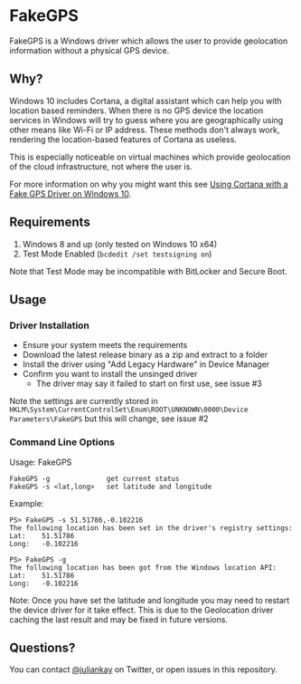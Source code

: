 # FakeGPS

FakeGPS is a Windows driver which allows the user to provide geolocation information without a physical GPS device.

## Why?
Windows 10 includes Cortana, a digital assistant which can help you with location based reminders.
When there is no GPS device the location services in Windows will try to guess where you are geographically using other means like Wi-Fi or IP address.
These methods don't always work, rendering the location-based features of Cortana as useless.

This is especially noticeable on virtual machines which provide geolocation of the cloud infrastructure, not where the user is.

For more information on why you might want this see [Using Cortana with a Fake GPS Driver on Windows 10](http://juliankay.com/development/using-cortana-with-a-fake-gps-driver-on-windows-10/).

## Requirements

1. Windows 8 and up (only tested on Windows 10 x64)
2. Test Mode Enabled (`bcdedit /set testsigning on`)

Note that Test Mode may be incompatible with BitLocker and Secure Boot.

## Usage

### Driver Installation

* Ensure your system meets the requirements
* Download the latest release binary as a zip and extract to a folder
* Install the driver using "Add Legacy Hardware" in Device Manager
* Confirm you want to install the unsinged driver
    * The driver may say it failed to start on first use, see issue #3

Note the settings are currently stored in `HKLM\System\CurrentControlSet\Enum\ROOT\UNKNOWN\0000\Device Parameters\FakeGPS` but this will change, see issue #2

### Command Line Options

Usage: FakeGPS <command>

```
FakeGPS -g              get current status
FakeGPS -s <lat,long>   set latitude and longitude
```

Example:

```
PS> FakeGPS -s 51.51786,-0.102216
The following location has been set in the driver's registry settings:
Lat:    51.51786
Long:   -0.102216

PS> FakeGPS -g
The following location has been got from the Windows location API:
Lat:    51.51786
Long:   -0.102216
```

Note: Once you have set the latitude and longitude you may need to restart the device driver for it take effect. This is due to the Geolocation driver caching the last result and may be fixed in future versions.

## Questions?

You can contact [@juliankay](https://twitter.com/juliankay) on Twitter, or open issues in this repository.